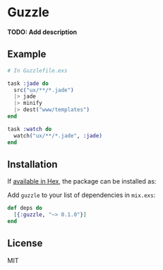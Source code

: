 # Guzzle

**TODO: Add description**

## Example

```elixir
# In Guzzlefile.exs

task :jade do
  src("ux/**/*.jade")
  |> jade
  |> minify
  |> dest("www/templates")
end

task :watch do
  watch("ux/**/*.jade", :jade)
end
```

## Installation

If [available in Hex](https://hex.pm/docs/publish), the package can be installed as:

Add `guzzle` to your list of dependencies in `mix.exs`:

```elixir
def deps do
  [{:guzzle, "~> 0.1.0"}]
end
```

## License

MIT
